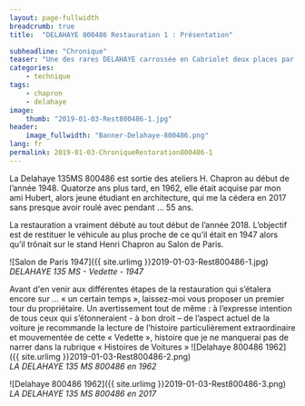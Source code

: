 ```yaml
---
layout: page-fullwidth
breadcrumb: true
title:  "DELAHAYE 800486 Restauration 1 : Présentation"

subheadline: "Chronique" 
teaser: "Une des rares DELAHAYE carrossée en Cabriolet deux places par Henri Chapron"
categories:
    - technique
tags:
    - chapron
    - delahaye
image:
    thumb: "2019-01-03-Rest800486-1.jpg"
header:
    image_fullwidth: "Banner-Delahaye-800486.png"
lang: fr
permalink: 2019-01-03-ChroniqueRestoration800486-1
---
```



La Delahaye 135MS 800486 est sortie des ateliers H. Chapron au début de l’année 1948. Quatorze ans plus tard, en 1962, elle était acquise par mon ami Hubert, alors jeune étudiant en architecture, qui me la cédera en 2017 sans presque avoir roulé avec pendant … 55 ans. 

La restauration a vraiment débuté au tout début de l’année 2018. L’objectif est de restituer le véhicule au plus proche de ce qu’il était en 1947 alors qu’il trônait sur le stand Henri Chapron au Salon de Paris.

![Salon de Paris 1947]({{ site.urlimg }}2019-01-03-Rest800486-1.jpg)
*DELAHAYE 135 MS - Vedette - 1947* 

Avant d'en venir aux différentes étapes de la restauration qui s’étalera encore sur … « un certain temps », laissez-moi vous proposer un premier tour du propriétaire. Un avertissement tout de même : à l’expresse intention de tous ceux qui s’étonneraient - à bon droit – de l’aspect actuel de la voiture je recommande la lecture de l’histoire particulièrement extraordinaire et mouvementée de cette « Vedette », histoire que je ne manquerai pas de narrer dans la rubrique « Histoires de Voitures »
![Delahaye 800486 1962]({{ site.urlimg }}2019-01-03-Rest800486-2.png)  
*LA DELAHAYE 135 MS 800486 en 1962*


![Delahaye 800486 1962]({{ site.urlimg }}2019-01-03-Rest800486-3.png)  
*LA DELAHAYE 135 MS 800486 en 2017*
